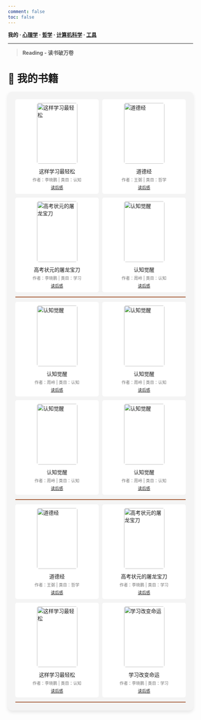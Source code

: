 ```yaml
---
comment: false
toc: false
---
```


**我的  ·  [心理学](/reading/psychology)  ·  [哲学](/reading/philosophy)  ·  [计算机科学](/reading/computing)  ·  [工具](/reading/manuals)**

---

> **Reading - 读书破万卷**

# 📖 我的书籍

<style>
  .bookshelf {
    display: grid;
    grid-template-columns: repeat(auto-fill, minmax(150px, 1fr));
    gap: 10px; /* 调整gap以减少空白 */
    padding: 20px;
    background-color: #f4f4f4;
    border-radius: 10px;
    box-shadow: 0 4px 10px rgba(0, 0, 0, 0.1);
    position: relative;
  }
  .bookshelf-row {
    display: contents;
  }
  .bookshelf-row::after {
    content: "";
    grid-column: 1 / -1;
    height: 2px; /* 减少高度 */
    background-color: #a0522d;
    border-radius: 1px; /* 调整圆角 */
    margin-top: 2px; /* 减少上下间距 */
    margin-bottom: 2px; /* 减少上下间距 */
  }
  .book-item {
    display: flex;
    flex-direction: column;
    align-items: center;
    background-color: #fff;
    padding: 10px;
    border-radius: 5px;
    transition: transform 0.3s ease, box-shadow 0.3s ease, background-color 0.3s ease;
  }
  .book-item:hover {
    transform: translateY(-5px);
    box-shadow: 0 4px 12px rgba(0, 0, 0, 0.2);
    background-color: #fafafa; /* 鼠标悬停更浅的灰色 */
  }
  .book-cover {
    width: 110px; /* 调整图片宽度 */
    height: 165px; /* 调整图片高度 */
    object-fit: contain; /* 确保图片内容全部显示 */
    border-radius: 5px;
    margin-bottom: 10px;
  }
  .book-title {
    font-size: 1em;
    margin: 0 0 5px;
    text-align: center;
  }
  .book-meta {
    font-size: 0.8em;
    color: #777;
    margin-bottom: 5px;
    text-align: center;
  }
  .book-description {
    font-size: 0.8em;
    color: #333;
    text-align: center;
  }
</style>

<div class="bookshelf">
  <div class="bookshelf-row">
    <div class="book-item">
      <img src="/images/reading/zheyangxuexizuiqingsong.jpg" alt="这样学习最轻松" class="book-cover" />
      <div class="book-title">这样学习最轻松</div>
      <div class="book-meta">作者：李晓鹏 | 类目：认知</div>
      <div class="book-description">
        <a href="/reading/这样学习最轻松">读后感</a>
      </div>
    </div>
    <div class="book-item">
      <img src="/images/reading/laozidaodejingzhu.jpeg" alt="道德经" class="book-cover" />
      <div class="book-title">道德经</div>
      <div class="book-meta">作者：王弼 | 类目：哲学</div>
      <div class="book-description">
        <a href="/reading/道德经">读后感</a>
      </div>
    </div>
    <div class="book-item">
      <img src="/images/reading/gaokaozhuangyuandetulongbaodao.jpg" alt="高考状元的屠龙宝刀" class="book-cover" />
      <div class="book-title">高考状元的屠龙宝刀</div>
      <div class="book-meta">作者：李晓鹏 | 类目：学习</div>
      <div class="book-description">
        <a href="/reading/思维导图学习法">读后感</a>
      </div>
    </div>
    <div class="book-item">
      <img src="/images/reading/renzhijuexing.jpg" alt="认知觉醒" class="book-cover" />
      <div class="book-title">认知觉醒</div>
      <div class="book-meta">作者：周岭 | 类目：认知</div>
      <div class="book-description">
        <a href="/reading/认知觉醒">读后感</a>
      </div>
    </div>
  </div>
  <div class="bookshelf-row">
    <div class="book-item">
      <img src="/images/reading/renzhijuexing.jpg" alt="认知觉醒" class="book-cover" />
      <div class="book-title">认知觉醒</div>
      <div class="book-meta">作者：周岭 | 类目：认知</div>
      <div class="book-description">
        <a href="/reading/认知觉醒">读后感</a>
      </div>
    </div>
    <div class="book-item">
      <img src="/images/reading/renzhijuexing.jpg" alt="认知觉醒" class="book-cover" />
      <div class="book-title">认知觉醒</div>
      <div class="book-meta">作者：周岭 | 类目：认知</div>
      <div class="book-description">
        <a href="/reading/认知觉醒">读后感</a>
      </div>
    </div>
    <div class="book-item">
     <img src="/images/reading/renzhijuexing.jpg" alt="认知觉醒" class="book-cover" />
      <div class="book-title">认知觉醒</div>
      <div class="book-meta">作者：周岭 | 类目：认知</div>
      <div class="book-description">
        <a href="/reading/认知觉醒">读后感</a>
      </div>
    </div>
    <div class="book-item">
      <img src="/images/reading/renzhijuexing.jpg" alt="认知觉醒" class="book-cover" />
      <div class="book-title">认知觉醒</div>
      <div class="book-meta">作者：周岭 | 类目：认知</div>
      <div class="book-description">
        <a href="/reading/认知觉醒">读后感</a>
      </div>
    </div>
  </div>
   <div class="bookshelf-row">
    <div class="book-item">
      <img src="/images/reading/laozidaodejingzhu.jpeg" alt="道德经" class="book-cover" />
      <div class="book-title">道德经</div>
      <div class="book-meta">作者：王弼 | 类目：哲学</div>
      <div class="book-description">
        <a href="/reading/道德经">读后感</a>
      </div>
    </div>
    <div class="book-item">
      <img src="/images/reading/gaokaozhuangyuandetulongbaodao.jpg" alt="高考状元的屠龙宝刀" class="book-cover" />
      <div class="book-title">高考状元的屠龙宝刀</div>
      <div class="book-meta">作者：李晓鹏 | 类目：学习</div>
      <div class="book-description">
        <a href="/reading/思维导图学习法">读后感</a>
      </div>
    </div>
     <div class="book-item">
      <img src="/images/reading/zheyangxuexizuiqingsong.jpg" alt="这样学习最轻松" class="book-cover" />
      <div class="book-title">这样学习最轻松</div>
      <div class="book-meta">作者：李晓鹏 | 类目：认知</div>
      <div class="book-description">
        <a href="/reading/这样学习最轻松">读后感</a>
      </div>
    </div>
    <div class="book-item">
      <img src="/images/reading/xuexigaibianmingyun.jpg" alt="学习改变命运" class="book-cover" />
      <div class="book-title">学习改变命运</div>
      <div class="book-meta">作者：李晓鹏 | 类目：学习</div>
      <div class="book-description">
        <a href="/reading/学习改变命运">读后感</a>
      </div>
    </div>
  </div>
</div>

